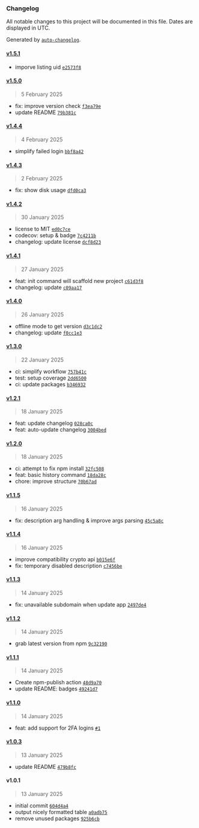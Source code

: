 ### Changelog

All notable changes to this project will be documented in this file. Dates are displayed in UTC.

Generated by [`auto-changelog`](https://github.com/CookPete/auto-changelog).

#### [v1.5.1](https://github.com/HeyPuter/puter-cli/compare/v1.5.0...v1.5.1)

- imporve listing uid [`e2573f8`](https://github.com/HeyPuter/puter-cli/commit/e2573f83df6b47d8ab32ffc66ab19a9c984dd250)

#### [v1.5.0](https://github.com/HeyPuter/puter-cli/compare/v1.4.4...v1.5.0)

> 5 February 2025

- fix: improve version check [`f3ea79e`](https://github.com/HeyPuter/puter-cli/commit/f3ea79e3156632f892558489dfd34b1119948a48)
- update README [`79b381c`](https://github.com/HeyPuter/puter-cli/commit/79b381c57935cae5ffb9edf5ad11aca395ae8f8d)

#### [v1.4.4](https://github.com/HeyPuter/puter-cli/compare/v1.4.3...v1.4.4)

> 4 February 2025

- simplify failed login [`bbf8a42`](https://github.com/HeyPuter/puter-cli/commit/bbf8a429c1d2a64fbb03fb42f461bcc1a32c8379)

#### [v1.4.3](https://github.com/HeyPuter/puter-cli/compare/v1.4.2...v1.4.3)

> 2 February 2025

- fix: show disk usage [`dfd0ca3`](https://github.com/HeyPuter/puter-cli/commit/dfd0ca302f459b7295593c8d0147df15e488c963)

#### [v1.4.2](https://github.com/HeyPuter/puter-cli/compare/v1.4.1...v1.4.2)

> 30 January 2025

- license to MIT [`ed0c7ce`](https://github.com/HeyPuter/puter-cli/commit/ed0c7cefba242a5d8fe701cddf5adbe32121bca7)
- codecov: setup & badge [`7c4211b`](https://github.com/HeyPuter/puter-cli/commit/7c4211b6ea7b882485e3dfbaa17887a2d1fabccc)
- changelog: update license [`dcf8d23`](https://github.com/HeyPuter/puter-cli/commit/dcf8d232160cf74d13267baa07a8f36578df9443)

#### [v1.4.1](https://github.com/HeyPuter/puter-cli/compare/v1.4.0...v1.4.1)

> 27 January 2025

- feat: init command will scaffold new project [`c61d3f8`](https://github.com/HeyPuter/puter-cli/commit/c61d3f8669d66eb1a869db38b877d226d00b8aca)
- changelog: update [`c09aa17`](https://github.com/HeyPuter/puter-cli/commit/c09aa179bd0ad2f437bdf779916050c2496424cd)

#### [v1.4.0](https://github.com/HeyPuter/puter-cli/compare/v1.3.0...v1.4.0)

> 26 January 2025

- offline mode to get version [`d3c1dc2`](https://github.com/HeyPuter/puter-cli/commit/d3c1dc275bf8a1f38f083c8cdb066fb884a08138)
- changelog: update [`f0cc1e3`](https://github.com/HeyPuter/puter-cli/commit/f0cc1e36b2b246d65a88f32c626942c0e15ac245)

#### [v1.3.0](https://github.com/HeyPuter/puter-cli/compare/v1.2.1...v1.3.0)

> 22 January 2025

- ci: simplify workflow [`757b41c`](https://github.com/HeyPuter/puter-cli/commit/757b41caa62dc71946e7f1ffb34a32f2871248e0)
- test: setup coverage [`2dd6500`](https://github.com/HeyPuter/puter-cli/commit/2dd650088ad9ecb6f7f9cd60b3dab80d48ac2611)
- ci: update packages [`b346932`](https://github.com/HeyPuter/puter-cli/commit/b346932c4b6af2d8e43279ad3f35c45e451fd9f0)

#### [v1.2.1](https://github.com/HeyPuter/puter-cli/compare/v1.2.0...v1.2.1)

> 18 January 2025

- feat: update changelog [`028ca0c`](https://github.com/HeyPuter/puter-cli/commit/028ca0cf72e09bb63468d2b0a0ba7602d3b870ad)
- feat: auto-update changelog [`3004bed`](https://github.com/HeyPuter/puter-cli/commit/3004beda6afcf68cc916d544a45be85fa7e658e3)

#### [v1.2.0](https://github.com/HeyPuter/puter-cli/compare/v1.1.5...v1.2.0)

> 18 January 2025

- ci: attempt to fix npm install [`32fc508`](https://github.com/HeyPuter/puter-cli/commit/32fc508c4807119de485926674274b70e034288f)
- feat: basic history command [`18da28c`](https://github.com/HeyPuter/puter-cli/commit/18da28c83aa0760128d7b18e66e6b4d2b08b48d3)
- chore: improve structure [`70b67ad`](https://github.com/HeyPuter/puter-cli/commit/70b67adad5bd5e0bad4a9276160d17538d9b4bb6)

#### [v1.1.5](https://github.com/HeyPuter/puter-cli/compare/v1.1.4...v1.1.5)

> 16 January 2025

- fix: description arg handling & improve args parsing [`45c5a8c`](https://github.com/HeyPuter/puter-cli/commit/45c5a8c19034379e3cd7f30e724b8675d98bf28f)

#### [v1.1.4](https://github.com/HeyPuter/puter-cli/compare/v1.1.3...v1.1.4)

> 16 January 2025

- improve compatibility crypto api [`b015e6f`](https://github.com/HeyPuter/puter-cli/commit/b015e6f1318a2c4994675dd7390fab09d45bf3e9)
- fix: temporary disabled description [`c7456be`](https://github.com/HeyPuter/puter-cli/commit/c7456bed1c496f1a52156801aa4c0ea0191279c7)

#### [v1.1.3](https://github.com/HeyPuter/puter-cli/compare/v1.1.2...v1.1.3)

> 14 January 2025

- fix: unavailable subdomain when update app [`2497de4`](https://github.com/HeyPuter/puter-cli/commit/2497de41b5691df4d3a141952841c08cace4703c)

#### [v1.1.2](https://github.com/HeyPuter/puter-cli/compare/v1.1.1...v1.1.2)

> 14 January 2025

- grab latest version from npm [`9c32190`](https://github.com/HeyPuter/puter-cli/commit/9c321906415dfb5baa3d2bbba7b352f2766f8b84)

#### [v1.1.1](https://github.com/HeyPuter/puter-cli/compare/v1.1.0...v1.1.1)

> 14 January 2025

- Create npm-publish action [`48d9a70`](https://github.com/HeyPuter/puter-cli/commit/48d9a709417664900681e2219ea2af5e9bf33c01)
- update README: badges [`49241d7`](https://github.com/HeyPuter/puter-cli/commit/49241d7144c8c128955891a64acb448e79e1822c)

#### [v1.1.0](https://github.com/HeyPuter/puter-cli/compare/v1.0.3...v1.1.0)

> 14 January 2025

- feat: add support for 2FA logins [`#1`](https://github.com/HeyPuter/puter-cli/pull/1)

#### [v1.0.3](https://github.com/HeyPuter/puter-cli/compare/v1.0.1...v1.0.3)

> 13 January 2025

- update README [`479b8fc`](https://github.com/HeyPuter/puter-cli/commit/479b8fc9c784061146f453bc68759dbdb417ea1e)

#### v1.0.1

> 13 January 2025

- initial commit [`604d4a4`](https://github.com/HeyPuter/puter-cli/commit/604d4a47c8b593b7e24757c115df728f09233664)
- output nicely formatted table [`a0adb75`](https://github.com/HeyPuter/puter-cli/commit/a0adb75813bcecb21878c8ae7228b0ecbfdb397f)
- remove unused packages [`925b6cb`](https://github.com/HeyPuter/puter-cli/commit/925b6cbf827e619e65eb5afaa566a4d14e919cb8)
